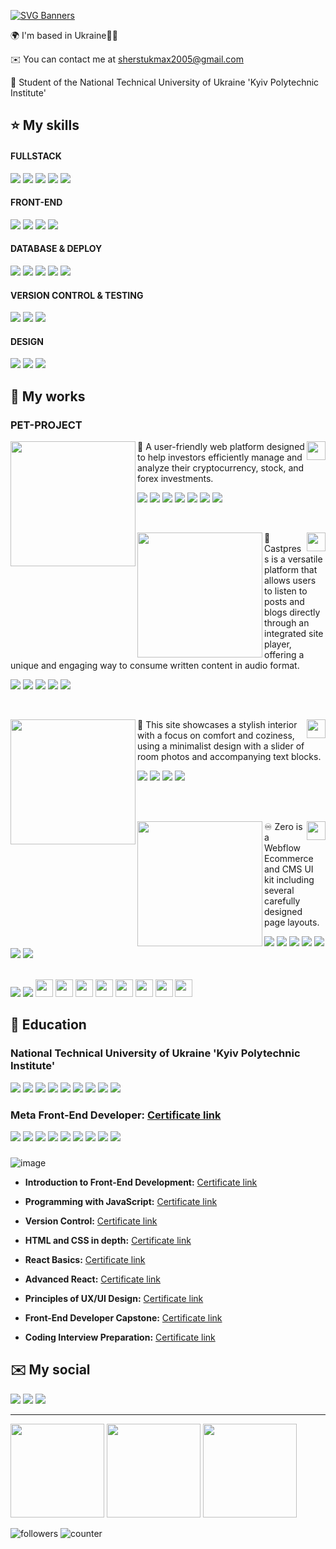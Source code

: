 [![SVG Banners](https://svg-banners.vercel.app/api?type=origin&text1=My%20Portfolio&width=800&height=140)](https://github.com/Akshay090/svg-banners)

🌍  I'm based in Ukraine💙💛

✉️  You can contact me at [sherstukmax2005@gmail.com](mailto:sherstukmax2005@gmail.com)

🧠  Student of the National Technical University of Ukraine 'Kyiv Polytechnic Institute'​

⭐ My skills
-------------------
#### FULLSTACK
<a href="https://nextjs.org/"><img src="https://ziadoua.github.io/m3-Markdown-Badges/badges/NextJS/nextjs1.svg"/></a> 
<a href="https://react.dev/"><img src="https://ziadoua.github.io/m3-Markdown-Badges/badges/React/react2.svg"/></a> 
<a href="https://www.typescriptlang.org/"><img src="https://ziadoua.github.io/m3-Markdown-Badges/badges/TypeScript/typescript1.svg"/></a>
<a href="https://en.wikipedia.org/wiki/JavaScript"><img src="https://ziadoua.github.io/m3-Markdown-Badges/badges/Javascript/javascript3.svg"/></a> 
<a href="https://graphql.org/"><img src="https://ziadoua.github.io/m3-Markdown-Badges/badges/GraphQL/graphql1.svg"/></a>

#### FRONT-END
<a href="https://tailwindcss.com/"><img src="https://ziadoua.github.io/m3-Markdown-Badges/badges/TailwindCSS/tailwindcss2.svg"/></a>
<a href="https://sass-lang.com/"><img src="https://ziadoua.github.io/m3-Markdown-Badges/badges/Sass/sass1.svg"/></a>
<a href="https://en.wikipedia.org/wiki/CSS"><img src="https://ziadoua.github.io/m3-Markdown-Badges/badges/CSS/css1.svg"/></a>
<a href="https://en.wikipedia.org/wiki/HTML"><img src="https://ziadoua.github.io/m3-Markdown-Badges/badges/HTML/html1.svg"/></a>

#### DATABASE & DEPLOY
<a href="https://www.prisma.io/"><img src="https://ziadoua.github.io/m3-Markdown-Badges/badges/Prisma/prisma1.svg"/></a>
<a href="https://supabase.com/"><img src="https://ziadoua.github.io/m3-Markdown-Badges/badges/Supabase/supabase2.svg"/></a>
<a href="https://www.postgresql.org/"><img src="https://ziadoua.github.io/m3-Markdown-Badges/badges/PostgreSQL/postgresql3.svg"/></a>
<a href="https://vercel.com/home"><img src="https://ziadoua.github.io/m3-Markdown-Badges/badges/Vercel/vercel1.svg"/></a>
<a href="https://firebase.google.com/"><img src="https://ziadoua.github.io/m3-Markdown-Badges/badges/Firebase/firebase1.svg"/></a>

#### VERSION CONTROL & TESTING
<a href="https://git-scm.com/"><img src="https://ziadoua.github.io/m3-Markdown-Badges/badges/Git/git1.svg"/></a>
<a href="https://github.com/"><img src="https://ziadoua.github.io/m3-Markdown-Badges/badges/Github/github3.svg"/></a>
<a href="https://jestjs.io/"><img src="https://ziadoua.github.io/m3-Markdown-Badges/badges/Jest/jest1.svg"/></a>

#### DESIGN
<a href=""><img src="https://ziadoua.github.io/m3-Markdown-Badges/badges/Figma/figma1.svg"/></a>
<a href=""><img src="https://ziadoua.github.io/m3-Markdown-Badges/badges/Photoshop/photoshop1.svg"/></a>
<a href=""><img src="https://ziadoua.github.io/m3-Markdown-Badges/badges/Illustrator/illustrator2.svg"/></a>

📁 My works
-------------------
### PET-PROJECT

<p>
 <a href="https://github.com/Maxson71/SMARTFOLIO/blob/master/README.md"><img src="https://github.com/user-attachments/assets/0ee9780e-7a9a-4cb9-9642-a0b30f96ad86" height="200px" align="left"></a>
 <a href="https://github.com/Maxson71/SMARTFOLIO"><img src="https://github.com/user-attachments/assets/ef4eb30a-9aff-474e-a095-5d3189dec473" height="30px" align="right"></a> 
 <p>
  💼 A user-friendly web platform designed to help investors efficiently manage and analyze their cryptocurrency, stock, and forex investments.
  </p>
  <p>
   <a href="https://nextjs.org/"><img src="https://ziadoua.github.io/m3-Markdown-Badges/badges/NextJS/nextjs1.svg"/></a>
   <a href="https://www.typescriptlang.org/"><img src="https://ziadoua.github.io/m3-Markdown-Badges/badges/TypeScript/typescript1.svg"/></a>
   <a href="https://www.postgresql.org/"><img src="https://ziadoua.github.io/m3-Markdown-Badges/badges/PostgreSQL/postgresql3.svg"/></a> 
   <a href="https://www.prisma.io/"><img src="https://ziadoua.github.io/m3-Markdown-Badges/badges/Prisma/prisma1.svg"/></a>
   <a href="https://sass-lang.com/"><img src="https://ziadoua.github.io/m3-Markdown-Badges/badges/Sass/sass1.svg"/></a>
   <a href="https://en.wikipedia.org/wiki/CSS"><img src="https://ziadoua.github.io/m3-Markdown-Badges/badges/CSS/css1.svg"/></a>
   <a href="https://en.wikipedia.org/wiki/HTML"><img src="https://ziadoua.github.io/m3-Markdown-Badges/badges/HTML/html1.svg"/></a>
  </p>
</p>
</br>

<p>
 <a href="https://maxson71.github.io/castpress/"><img src="https://github.com/user-attachments/assets/503bce43-2815-41ac-ba29-54a73f51da5f" height="200px" align="left"></a>
 <a href="https://github.com/Maxson71/castpress"><img src="https://github.com/user-attachments/assets/ef4eb30a-9aff-474e-a095-5d3189dec473" height="30px" align="right"></a> 
 <p>
 📝 Castpress is a versatile platform that allows users to listen to posts and blogs directly through an integrated site player, offering a unique and engaging way to consume written content in audio format.
 </p>
  <p>
   <a href="https://react.dev/"><img src="https://ziadoua.github.io/m3-Markdown-Badges/badges/React/react2.svg"/></a> 
   <a href="https://en.wikipedia.org/wiki/JavaScript"><img src="https://ziadoua.github.io/m3-Markdown-Badges/badges/Javascript/javascript3.svg"/></a> 
   <a href="https://sass-lang.com/"><img src="https://ziadoua.github.io/m3-Markdown-Badges/badges/Sass/sass1.svg"/></a>
   <a href="https://en.wikipedia.org/wiki/CSS"><img src="https://ziadoua.github.io/m3-Markdown-Badges/badges/CSS/css1.svg"/></a>
   <a href="https://en.wikipedia.org/wiki/HTML"><img src="https://ziadoua.github.io/m3-Markdown-Badges/badges/HTML/html1.svg"/></a>
  </p>
</p>
</br>

<p>
 <a href="https://maxson71.github.io/FunHaus/"><img src="https://github.com/user-attachments/assets/55364fd0-a5af-47d1-a7d7-6fe8f7f6c527" height="200px" align="left"></a>
 <a href="https://github.com/Maxson71/FunHaus"><img src="https://github.com/user-attachments/assets/ef4eb30a-9aff-474e-a095-5d3189dec473" height="30px" align="right"></a> 
 <p>
  🌟 This site showcases a stylish interior with a focus on comfort and coziness, using a minimalist design with a slider of room photos and accompanying text blocks.
 </p>
 <p>
   <a href="https://en.wikipedia.org/wiki/JavaScript"><img src="https://ziadoua.github.io/m3-Markdown-Badges/badges/Javascript/javascript3.svg"/></a> 
   <a href="https://sass-lang.com/"><img src="https://ziadoua.github.io/m3-Markdown-Badges/badges/Sass/sass1.svg"/></a>
   <a href="https://en.wikipedia.org/wiki/CSS"><img src="https://ziadoua.github.io/m3-Markdown-Badges/badges/CSS/css1.svg"/></a>
   <a href="https://en.wikipedia.org/wiki/HTML"><img src="https://ziadoua.github.io/m3-Markdown-Badges/badges/HTML/html1.svg"/></a>
 </p>
</p>
</br>

</br>
<p>
 <a href="https://zero-design.vercel.app/"><img src="https://github.com/user-attachments/assets/a93f9ea9-1286-4bfb-a54f-2d93d23aa100" height="200px" align="left"></a>
 <a href="https://github.com/Maxson71/zero-design"><img src="https://github.com/user-attachments/assets/ef4eb30a-9aff-474e-a095-5d3189dec473" height="30px" align="right"></a> 
 <p>
 ♾️ Zero is a Webflow Ecommerce and CMS UI kit including several carefully designed page layouts.
 </p>
 <p>
   <a href="https://nextjs.org/"><img src="https://ziadoua.github.io/m3-Markdown-Badges/badges/NextJS/nextjs1.svg"/></a> 
   <a href="https://www.typescriptlang.org/"><img src="https://ziadoua.github.io/m3-Markdown-Badges/badges/TypeScript/typescript1.svg"/></a>
   <a href="https://supabase.com/"><img src="https://ziadoua.github.io/m3-Markdown-Badges/badges/Supabase/supabase2.svg"/></a>
   <a href="https://vercel.com/home"><img src="https://ziadoua.github.io/m3-Markdown-Badges/badges/Vercel/vercel1.svg"/></a>
   <a href="https://jestjs.io/"><img src="https://ziadoua.github.io/m3-Markdown-Badges/badges/Jest/jest1.svg"/></a>
   <a href="https://tailwindcss.com/"><img src="https://ziadoua.github.io/m3-Markdown-Badges/badges/TailwindCSS/tailwindcss2.svg"/></a>
   <a href="https://en.wikipedia.org/wiki/CSS"><img src="https://ziadoua.github.io/m3-Markdown-Badges/badges/CSS/css1.svg"/></a>
 </p>
</p>
</br>

<div>
 <a href="https://github.com/Maxson71/todo"><img src="https://img.shields.io/badge/ToDoList-1c8139?style=for-the-badge"/></a> 
 <a href="https://github.com/Maxson71/todo"><img src="https://img.shields.io/badge/REPOSITORY-222?style=for-the-badge&logo=github&logoColor=white"/></a>
 <a href="https://nextjs.org/"><img height="28" width="28" src="https://cdn.simpleicons.org/nextdotjs"/></a>
 <a href="https://react.dev/"><img height="28" width="28" src="https://cdn.simpleicons.org/react"/></a>
 <a href="https://www.typescriptlang.org/"><img height="28" width="28" src="https://cdn.simpleicons.org/typescript" /></a>
 <a href="https://en.wikipedia.org/wiki/JavaScript"><img height="28" width="28" src="https://cdn.simpleicons.org/javascript" /></a>
 <a href="https://graphql.org/"><img height="28" width="28" src="https://cdn.simpleicons.org/graphql" /></a>
 <a href="https://tailwindcss.com/"><img height="28" width="28" src="https://cdn.simpleicons.org/tailwindcss" /></a>
 <a href="https://en.wikipedia.org/wiki/CSS"><img height="28" width="28" src="https://cdn.simpleicons.org/css3" /></a>
 <a href="https://en.wikipedia.org/wiki/HTML"><img height="28" width="28" src="https://cdn.simpleicons.org/html5" /></a>
</div>

🧮 Education
-------------------
### National Technical University of Ukraine 'Kyiv Polytechnic Institute'​

<div>
 <a href="https://www.python.org/"><img src="https://ziadoua.github.io/m3-Markdown-Badges/badges/Python/python3.svg"/></a>
 <a href="https://en.wikipedia.org/wiki/Java"><img src="https://ziadoua.github.io/m3-Markdown-Badges/badges/Java/java1.svg"/></a>
 <a href="https://en.wikipedia.org/wiki/JavaScript"><img src="https://ziadoua.github.io/m3-Markdown-Badges/badges/Javascript/javascript3.svg"/></a> 
 <a href="https://www.postgresql.org/"><img src="https://ziadoua.github.io/m3-Markdown-Badges/badges/PostgreSQL/postgresql3.svg"/></a> 
 <a href="https://en.wikipedia.org/wiki/HTML"><img src="https://ziadoua.github.io/m3-Markdown-Badges/badges/HTML/html1.svg"/></a>
 <a href="https://en.wikipedia.org/wiki/CSS"><img src="https://ziadoua.github.io/m3-Markdown-Badges/badges/CSS/css1.svg"/></a>
 <a href="https://git-scm.com/"><img src="https://ziadoua.github.io/m3-Markdown-Badges/badges/Git/git1.svg"/></a>
 <a href="https://github.com/"><img src="https://ziadoua.github.io/m3-Markdown-Badges/badges/Github/github3.svg"/></a>
 <a href="https://en.wikipedia.org/wiki/Linux"><img src="https://ziadoua.github.io/m3-Markdown-Badges/badges/Linux/linux2.svg"/></a>
</div>

### Meta Front-End Developer: [Certificate link](https://www.coursera.org/account/accomplishments/specialization/5MNXFFXGWES8)

<div> 
 <a href="https://react.dev/"><img src="https://ziadoua.github.io/m3-Markdown-Badges/badges/React/react2.svg"/></a> 
 <a href="https://www.typescriptlang.org/"><img src="https://ziadoua.github.io/m3-Markdown-Badges/badges/TypeScript/typescript1.svg"/></a>
 <a href="https://en.wikipedia.org/wiki/JavaScript"><img src="https://ziadoua.github.io/m3-Markdown-Badges/badges/Javascript/javascript3.svg"/></a> 
 <a href="https://tailwindcss.com/"><img src="https://ziadoua.github.io/m3-Markdown-Badges/badges/TailwindCSS/tailwindcss2.svg"/></a>
 <a href="https://sass-lang.com/"><img src="https://ziadoua.github.io/m3-Markdown-Badges/badges/Sass/sass1.svg"/></a>
 <a href="https://en.wikipedia.org/wiki/HTML"><img src="https://ziadoua.github.io/m3-Markdown-Badges/badges/HTML/html1.svg"/></a>
 <a href="https://en.wikipedia.org/wiki/CSS"><img src="https://ziadoua.github.io/m3-Markdown-Badges/badges/CSS/css1.svg"/></a>
 <a href="https://git-scm.com/"><img src="https://ziadoua.github.io/m3-Markdown-Badges/badges/Git/git1.svg"/></a>
 <a href="https://github.com/"><img src="https://ziadoua.github.io/m3-Markdown-Badges/badges/Github/github3.svg"/></a>
</div>

###  

![image](https://github.com/Maxson71/Maxson71/assets/77611206/4fcc4c8b-415a-4c7e-a616-bb25567d40b0)

  - **Introduction to Front-End Development:** [Certificate link](https://www.coursera.org/account/accomplishments/records/23K47VBE4FE4)
  
  - **Programming with JavaScript:** [Certificate link](https://www.coursera.org/account/accomplishments/records/4YMEZSWTHQLA)
  
  - **Version Control:** [Certificate link](https://www.coursera.org/account/accomplishments/records/ECJ2JD32WUFQ)
  
  - **HTML and CSS in depth:** [Certificate link](https://www.coursera.org/account/accomplishments/records/Q2VAPYDJXH5L)
  
  - **React Basics:** [Certificate link](https://www.coursera.org/account/accomplishments/records/395CFWEEQ3SK)
 
  - **Advanced React:** [Certificate link](https://www.coursera.org/account/accomplishments/records/8P3UULGGEN3P)

  - **Principles of UX/UI Design:** [Certificate link](https://www.coursera.org/account/accomplishments/records/6W5DJPUFTA9N)

  - **Front-End Developer Capstone:** [Certificate link](https://www.coursera.org/account/accomplishments/verify/Z8A3W9K623WG)

  - **Coding Interview Preparation:** [Certificate link](https://www.coursera.org/account/accomplishments/verify/ZDE9DHSQP2GM)

✉️ My social
-------------------
<a href="https://www.linkedin.com/in/maksym-sherstiuk-29868026b/"><img src="https://ziadoua.github.io/m3-Markdown-Badges/badges/LinkedIn/linkedin1.svg"/></a> 
<a href="https://t.me/Maxsooooon"><img src="https://ziadoua.github.io/m3-Markdown-Badges/badges/Telegram/telegram2.svg"/></a>
<a href="mailto:sherstukmax2005@gmail.com"><img src="https://ziadoua.github.io/m3-Markdown-Badges/badges/Mail/mail3.svg"/></a>

-------------------

<a href="https://github.com/Maxson71/github-readme-stats"><img height=150 src="https://github-readme-stats.vercel.app/api/top-langs/?username=Maxson71&layout=compact&theme=dark"/></a>
<a href="https://github-readme-stats.vercel.app/api?username=Maxson71&show_icons=true&count_private=true&theme=transparent"><img height=150 src="https://github-readme-stats.vercel.app/api?username=Maxson71&show_icons=true&count_private=true&theme=dark"/></a>
<a href="https://github-readme-streak-stats.herokuapp.com/?user=Maxson71&theme=dark&hide_border=false"><img height=150 src="https://github-readme-streak-stats.herokuapp.com/?user=Maxson71&theme=dark&hide_border=false"/></a>

![followers](https://img.shields.io/github/followers/Maxson71?logo=github&style=flat-square&color=0891b2&labelColor=1c1917)
![counter](https://komarev.com/ghpvc/?username=Maxson71&color=0891b2&label=views&labelColor=1c1917&style=flat-square)


